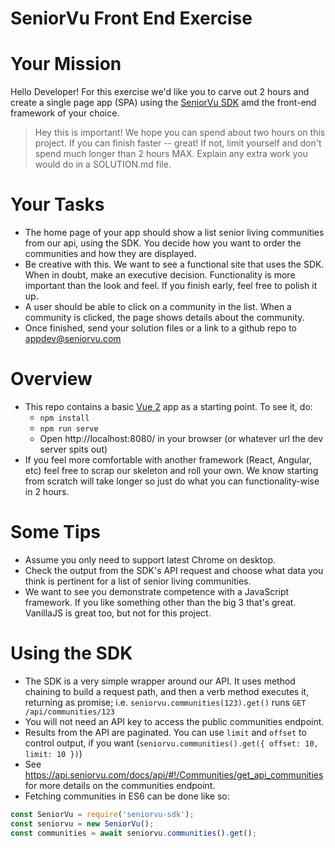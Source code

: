 # SeniorVu Front End Exercise

# Your Mission

Hello Developer! For this exercise we'd like you to carve out 2 hours and create a single page app
(SPA) using the [SeniorVu SDK](https://github.com/softvu/seniorvu-sdk) amd the front-end framework of your choice.

> Hey this is important! We hope you can spend about two hours on this project. If you can finish faster -- great!
> If not, limit yourself and don't spend much longer than 2 hours MAX. Explain any extra work you would do in a
> SOLUTION.md file.

# Your Tasks

* The home page of your app should show a list senior living communities from our api, using the SDK.
  You decide how you want to order the communities and how they are displayed.
* Be creative with this. We want to see a functional site that uses the SDK. When in doubt, make an executive decision.
  Functionality is more important than the look and feel. If you finish early, feel free to polish it up.
* A user should be able to click on a community in the list. When a community is clicked, the page shows details about the community.
* Once finished, send your solution files or a link to a github repo to appdev@seniorvu.com

# Overview

* This repo contains a basic [Vue 2](https://vuejs.org/v2/api/) app as a starting point. To see it, do:
  * `npm install`
  * `npm run serve`
  * Open http://localhost:8080/ in your browser (or whatever url the dev server spits out)
* If you feel more comfortable with another framework (React, Angular, etc) feel free to scrap our skeleton and roll
  your own. We know starting from scratch will take longer so just do what you can functionality-wise in 2 hours.

# Some Tips

* Assume you only need to support latest Chrome on desktop.
* Check the output from the SDK's API request and choose what data you think is pertinent for a list of senior living
  communities.
* We want to see you demonstrate competence with a JavaScript framework. If you like something other than the big 3
  that's great. VanillaJS is great too, but not for this project.

# Using the SDK

* The SDK is a very simple wrapper around our API. It uses method chaining to build a request path, and then a verb method
  executes it, returning as promise; i.e. `seniorvu.communities(123).get()` runs `GET /api/communities/123`
* You will not need an API key to access the public communities endpoint.
* Results from the API are paginated. You can use `limit` and `offset` to control output, if you want
  (`seniorvu.communities().get({ offset: 10, limit: 10 })`)
* See https://api.seniorvu.com/docs/api/#!/Communities/get_api_communities for more details on the communities endpoint.
* Fetching communities in ES6 can be done like so:

```js
const SeniorVu = require('seniorvu-sdk');
const seniorvu = new SeniorVu();
const communities = await seniorvu.communities().get();
```